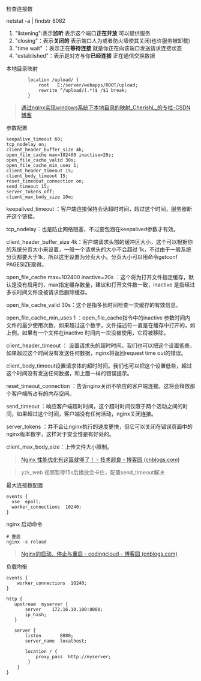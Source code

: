 检查连接数

netstat -a | findstr 8082

1. "listening":表示**监听** 表示这个端口**正在开放** 可以提供服务
2. "closing"：表示**关闭的** 表示端口人为或者防火墙使其关闭(也许服务被卸载)
3. "time wait" ：表示正在**等待连接** 就是你正在向该端口发送请求连接状态
4. "established"：表示是对方与你**已经连接** 正在通信交换数据



本地目录映射

```
        location /upload/ {
            root   E:/server/webapps/ROOT/upload;
            rewrite ^/upload/(.*)$ /$1 break;
        }
```

> [通过nginx实现windows系统下本地目录的映射_CherishL_的专栏-CSDN博客](https://blog.csdn.net/lovelovelovelovelo/article/details/75038594)

参数配置

```
keepalive_timeout 60;
tcp_nodelay on;
client_header_buffer_size 4k;
open_file_cache max=102400 inactive=20s;
open_file_cache_valid 30s;
open_file_cache_min_uses 1;
client_header_timeout 15;
client_body_timeout 15;
reset_timedout_connection on;
send_timeout 15;
server_tokens off;
client_max_body_size 10m;

```

keepalived_timeout ：客户端连接保持会话超时时间，超过这个时间，服务器断开这个链接。

tcp_nodelay：也是防止网络阻塞，不过要包涵在keepalived参数才有效。

client_header_buffer_size 4k：客户端请求头部的缓冲区大小，这个可以根据你的系统分页大小来设置，一般一个请求头的大小不会超过 1k，不过由于一般系统分页都要大于1k，所以这里设置为分页大小。分页大小可以用命令getconf PAGESIZE取得。

open_file_cache max=102400 inactive=20s ：这个将为打开文件指定缓存，默认是没有启用的，max指定缓存数量，建议和打开文件数一致，inactive 是指经过多长时间文件没被请求后删除缓存。

open_file_cache_valid 30s：这个是指多长时间检查一次缓存的有效信息。

open_file_cache_min_uses 1 ：open_file_cache指令中的inactive 参数时间内文件的最少使用次数，如果超过这个数字，文件描述符一直是在缓存中打开的，如上例，如果有一个文件在inactive 时间内一次没被使用，它将被移除。

client_header_timeout ： 设置请求头的超时时间。我们也可以把这个设置低些，如果超过这个时间没有发送任何数据，nginx将返回request time out的错误。

client_body_timeout设置请求体的超时时间。我们也可以把这个设置低些，超过这个时间没有发送任何数据，和上面一样的错误提示。

reset_timeout_connection ：告诉nginx关闭不响应的客户端连接。这将会释放那个客户端所占有的内存空间。

send_timeout ：响应客户端超时时间，这个超时时间仅限于两个活动之间的时间，如果超过这个时间，客户端没有任何活动，nginx关闭连接。

server_tokens ：并不会让nginx执行的速度更快，但它可以关闭在错误页面中的nginx版本数字，这样对于安全性是有好处的。

client_max_body_size：上传文件大小限制。

> [Nginx 性能优化有这篇就够了！ - 技术颜良 - 博客园 (cnblogs.com)](https://www.cnblogs.com/cheyunhua/p/10670070.html)

> yzk_web 视频暂停15s后播放会卡住，配置send_timeout解决

最大连接数配置

```
events {
  use  epoll;
  worker_connections  10240;
}
```

nginx 启动命令

```
# 重启
nginx -s reload
```

> [Nginx的启动、停止与重启 - codingcloud - 博客园 (cnblogs.com)](https://www.cnblogs.com/codingcloud/p/5095066.html)



负载均衡

```properties
events {
    worker_connections  10240;
}

http {
   upstream  myserver {
       server    172.16.10.100:8080;
       ip_hash;
   }

   server {
       listen       8080;
       server_name  localhost;

       location / {
           proxy_pass  http://myserver;
        }
    }
}
```

